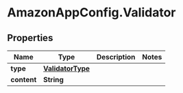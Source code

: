 # AmazonAppConfig.Validator

## Properties

Name | Type | Description | Notes
------------ | ------------- | ------------- | -------------
**type** | [**ValidatorType**](ValidatorType.md) |  | 
**content** | **String** |  | 


